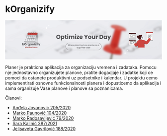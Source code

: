 # kOrganizify

![kOrganizify Poster](kOrganizify/images/kOrganizifyPoster.png)

Planer je prakticna aplikacija za organizaciju vremena i zadataka. Pomocu nje jednostavno organizujete planove, pratite dogadjaje i zadatke koji ce pomoci da ostanete produktivni uz podsetnike i kalendar. 
U projektu cemo implementirati osnovne funkcionalnosti planera i dopusticemo da aplikacija i sama organizuje Vase planove i planove sa poznanicama.

Članovi:
 - <a href="https://gitlab.com/andjixi">Anđela Jovanović 205/2020</a>
 - <a href="https://gitlab.com/markopaunovic1414">Marko Paunović 104/2020</a>
 - <a href="https://gitlab.com/Markic01">Marko Radosavljević 79/2020</a>
 - <a href="https://gitlab.com/sarakalinic24">Sara Kalinić 387/2021</a>
 - <a href="https://gitlab.com/jelisavetagavrilovic">Jelisaveta Gavrilović 188/2020</a>
